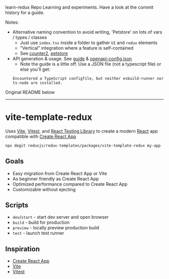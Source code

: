 learn-redux Repo
Learning and experiments. Have a look at the commit history for a guide.

Notes:
- Alternative naming convention to avoid writing, 'Petstore' on lots of vars / types / classes
  - Just use `index.tsx` inside a folder to gather `UI` and `redux` elements
  - "Vertical" integration where a feature is self-contained
  - See [counter2](./src/features/counter2/index.tsx), [petstore](./src/features/petstore/index.tsx)
- API generation & usage. See [guide](https://redux-toolkit.js.org/rtk-query/usage/code-generation) & [openapi-config.json](./openapi-config.json)
  - Note the guide is a little off. Use a JSON file (not a typescript file) or else you'll get:
  ```
  Encountered a TypeScript configfile, but neither esbuild-runner nor ts-node are installed.
  ```





Original README below

---

# vite-template-redux

Uses [Vite](https://vitejs.dev/), [Vitest](https://vitest.dev/), and [React Testing Library](https://github.com/testing-library/react-testing-library) to create a modern [React](https://react.dev/) app compatible with [Create React App](https://create-react-app.dev/)

```sh
npx degit reduxjs/redux-templates/packages/vite-template-redux my-app
```

## Goals

- Easy migration from Create React App or Vite
- As beginner friendly as Create React App
- Optimized performance compared to Create React App
- Customizable without ejecting

## Scripts

- `dev`/`start` - start dev server and open browser
- `build` - build for production
- `preview` - locally preview production build
- `test` - launch test runner

## Inspiration

- [Create React App](https://github.com/facebook/create-react-app/tree/main/packages/cra-template)
- [Vite](https://github.com/vitejs/vite/tree/main/packages/create-vite/template-react)
- [Vitest](https://github.com/vitest-dev/vitest/tree/main/examples/react-testing-lib)
